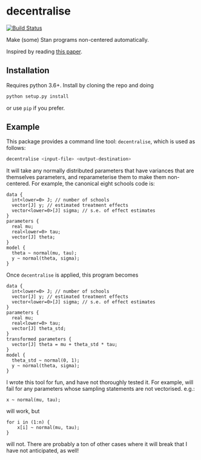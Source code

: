 # decentralise
[![Build Status](https://travis-ci.org/anguswilliams91/decentralise.svg?branch=master)](https://travis-ci.org/anguswilliams91/decentralise)

Make (some) Stan programs non-centered automatically.

Inspired by reading [this paper](https://arxiv.org/abs/1906.03028).

## Installation

Requires python 3.6+.
Install by cloning the repo and doing

```bash
python setup.py install
```

or use `pip` if you prefer.

## Example

This package provides a command line tool: `decentralise`, which is used as follows:

```bash
decentralise <input-file> <output-destination>
```

It will take any normally distributed parameters that have variances that are themselves parameters, and reparameterise them to make them non-centered.
For example, the canonical eight schools code is:

```
data {
  int<lower=0> J; // number of schools
  vector[J] y; // estimated treatment effects
  vector<lower=0>[J] sigma; // s.e. of effect estimates
}
parameters {
  real mu;
  real<lower=0> tau;
  vector[J] theta;
}
model {
  theta ~ normal(mu, tau);
  y ~ normal(theta, sigma);
}
```

Once `decentralise` is applied, this program becomes

```
data {
  int<lower=0> J; // number of schools
  vector[J] y; // estimated treatment effects
  vector<lower=0>[J] sigma; // s.e. of effect estimates
}
parameters {
  real mu;
  real<lower=0> tau;
  vector[J] theta_std;
}
transformed parameters {
  vector[J] theta = mu + theta_std * tau;
}
model {
  theta_std ~ normal(0, 1);
  y ~ normal(theta, sigma);
}
```

I wrote this tool for fun, and have not thoroughly tested it.
For example, will fail for any parameters whose sampling statements are not vectorised.
e.g.:
```
x ~ normal(mu, tau);
```
will work, but 
```
for i in (1:n) {
    x[i] ~ normal(mu, tau);
}
```
will not.
There are probably a ton of other cases where it will break that I have not anticipated, as well!